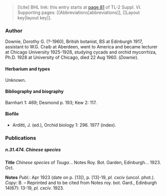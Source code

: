 > [!cite] BHL link: this entry starts at [page 81](https://www.biodiversitylibrary.org/item/103835#page/91/mode/1up) of TL-2 Suppl. VI.
> Supporting pages: [[Abbreviations|abbreviations]], [[Layout key|layout key]].

### Author

Downie, Dorothy G. (?-1960), British botanist, BS at Edinburgh 1917, assistant to W.G. Craib at Aberdeen, went to America and became lecturer at Chicago University 1925-1928, studying cycads and orchid mycorrhiza, Ph.D. 1928 at University of Chicago, died 22 Aug 1960. (*Downie*).

#### Herbarium and types

Unknown.

#### Bibliography and biography

Barnhart 1: 469; Desmond p. 193; Kew 2: 117.

#### Biofile

- Arditti, J. (ed.), Orchid biology 1: 296. 1977 (index).

### Publications

##### n.31.474. Chinese species

**Title**
*Chinese species* of *Tsuga*... Notes Roy. Bot. Garden, Edinburgh... 1923. Oct.

**Notes**
*Publ*.: Apr 1923 (date on p. \[13\]), p. \[13\]-19, *pl. cxciv* (uncol. phot.). *Copy*: B. – Reprinted and to be cited from Notes roy. bot. Gard., Edinburgh 14(67): 13-19, *pl. cxciv.* 1923.

